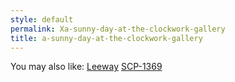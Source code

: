```yaml
---
style: default
permalink: Xa-sunny-day-at-the-clockwork-gallery
title: a-sunny-day-at-the-clockwork-gallery
---
```

You may also like:
[Leeway](http://scp-wiki.net/leeway)
[SCP-1369](http://scp-wiki.net/scp-1369)